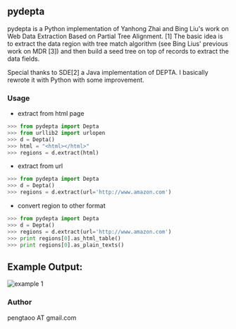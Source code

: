 ## pydepta

pydepta is a Python implementation of Yanhong Zhai and Bing Liu's work on Web Data Extraction Based on Partial Tree Alignment. [1]
The basic idea is to extract the data region with tree match algorithm (see Bing Lius' previous work on MDR [3]) and then build a seed tree on top of records to extract the data fields.

Special thanks to SDE[2] a Java implementation of DEPTA. I basically rewrote it with Python with some improvement.

### Usage

- extract from html page

```python
>>> from pydepta import Depta
>>> from urllib2 import urlopen
>>> d = Depta()
>>> html = "<html></html>"
>>> regions = d.extract(html)
```

- extract from url

```python
>>> from pydepta import Depta
>>> d = Depta()
>>> regions = d.extract(url='http://www.amazon.com')
```

- convert region to other format

```python
>>> from pydepta import Depta
>>> d = Depta()
>>> regions = d.extract(url='http://www.amazon.com')
>>> print regions[0].as_html_table()
>>> print regions[0].as_plain_texts()
```

## Example Output:
![example 1](https://raw.github.com/tpeng/pydepta/master/snapshot1.png)

### Author
pengtaoo AT gmail.com

